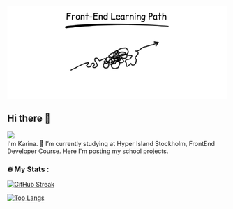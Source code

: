 <div align="center">
  <img src="assets/frontend_learning_path.png"/>
</div>

## Hi there 👋 
<div id="header">
  <img src="https://media.giphy.com/media/Qo2dupDib32rkTY4hX/giphy.gif" width="200"/>
</div>
I'm Karina.  🌱 I’m currently studying at Hyper Island Stockholm, FrontEnd Developer Course. Here I'm posting my school projects.

### :fire: My Stats :

[![GitHub Streak](http://github-readme-streak-stats.herokuapp.com?user=KarinSv&theme=dark)](https://git.io/streak-stats)

[![Top Langs](https://github-readme-stats.vercel.app/api/top-langs/?username=KarinSv)](https://github.com/KarinSv/github-readme-stats)


